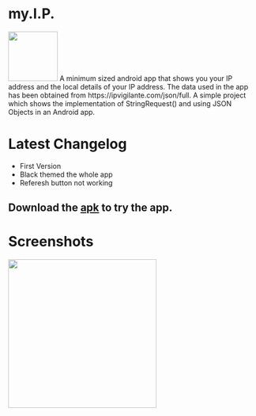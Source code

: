 # my.I.P.
<img src="https://github.com/visnkmr/my.I.P./blob/master/ip.png" width="100">
A minimum sized android app that shows you your IP address and the local details of your IP address. The data used in the app has been obtained from https://ipvigilante.com/json/full.
A simple project which shows the implementation of StringRequest() and using JSON Objects in an Android app.


# Latest Changelog
- First Version
- Black themed the whole app
- Referesh button not working

## Download the [apk](https://github.com/visnkmr/my.I.P./raw/master/myIP.apk) to try the app.

# Screenshots
<img src="https://github.com/visnkmr/my.I.P./blob/master/photo_2017-07-30_23-35-43.jpg" width="300">

